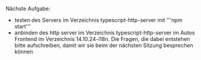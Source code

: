 Nächste Aufgabe:
- testen des Servers im Verzeichnis typescript-http-server mit '''npm start''' 
- anbinden des http server im Verzeichnis typescript-http-server im Autos Frontend im Verzeichnis 14.10.24-i18n. 
  Die Fragen, die dabei entstehen bitte aufschreiben, damit wir sie beim der nächsten Sitzung besprechen können
